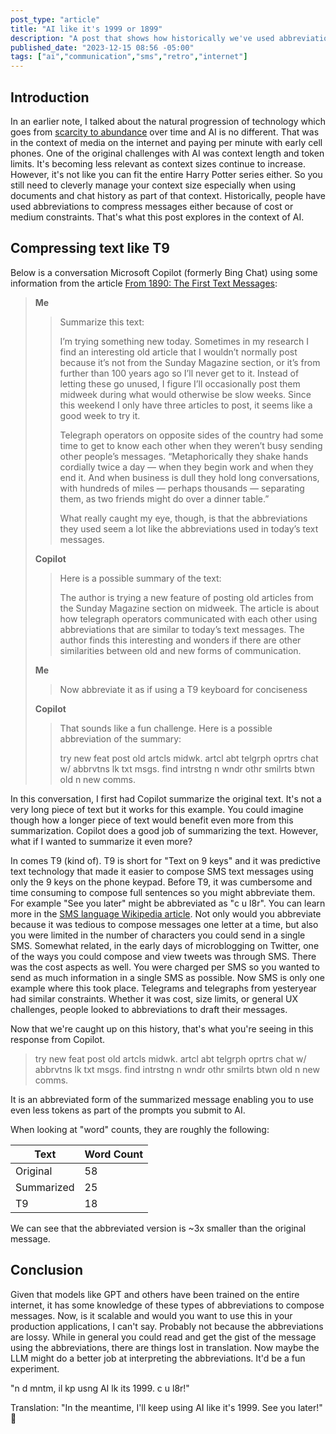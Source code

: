 ```yaml
---
post_type: "article" 
title: "AI like it's 1999 or 1899"
description: "A post that shows how historically we've used abbreviations throughout history to communicate information in a consise format and how it might help with context sizes in AI"
published_date: "2023-12-15 08:56 -05:00"
tags: ["ai","communication","sms","retro","internet"]
---
```


## Introduction

In an earlier note, I talked about the natural progression of technology which goes from [scarcity to abundance](/notes/ai-abundance-scarcity-cycle-repeats-rss-enclosure-use-case) over time and AI is no different. That was in the context of media on the internet and paying per minute with early cell phones. One of the original challenges with AI was context length and token limits. It's becoming less relevant as context sizes continue to increase. However, it's not like you can fit the entire Harry Potter series either. So you still need to cleverly manage your context size especially when using documents and chat history as part of that context. Historically, people have used abbreviations to compress messages either because of cost or medium constraints. That's what this post explores in the context of AI.

## Compressing text like T9

Below is a conversation Microsoft Copilot (formerly Bing Chat) using some information from the article [From 1890: The First Text Messages](https://sundaymagazine.org/2010/08/10/from-1890-the-first-text-messages/):

> **Me** 
> > Summarize this text:
> >   
> > I’m trying something new today. Sometimes in my research I find an interesting old article that I wouldn’t normally post because it’s not from the Sunday Magazine section, or it’s from further than 100 years ago so I’ll never get to it. Instead of letting these go unused, I figure I’ll occasionally post them midweek during what would otherwise be slow weeks. Since this weekend I only have three articles to post, it seems like a good week to try it.
> >   
> > Telegraph operators on opposite sides of the country had some time to get to know each other when they weren’t busy sending other people’s messages. “Metaphorically they shake hands cordially twice a day — when they begin work and when they end it. And when business is dull they hold long conversations, with hundreds of miles — perhaps thousands — separating them, as two friends might do over a dinner table.”
> >   
> > What really caught my eye, though, is that the abbreviations they used seem a lot like the abbreviations used in today’s text messages.
> 
> **Copilot**
> > Here is a possible summary of the text:
> >   
> > The author is trying a new feature of posting old articles from the Sunday Magazine section on midweek. The article is about how telegraph operators communicated with each other using abbreviations that are similar to today’s text messages. The author finds this interesting and wonders if there are other similarities between old and new forms of communication.
> 
> **Me**
> > Now abbreviate it as if using a T9 keyboard for conciseness
> 
> **Copilot**
> > That sounds like a fun challenge. Here is a possible abbreviation of the summary:
> >   
> > try new feat post old artcls midwk. artcl abt telgrph oprtrs chat w/ abbrvtns lk txt msgs. find intrstng n wndr othr smilrts btwn old n new comms.

In this conversation, I first had Copilot summarize the original text. It's not a very long piece of text but it works for this example. You could imagine though how a longer piece of text would benefit even more from this summarization. Copilot does a good job of summarizing the text. However, what if I wanted to summarize it even more? 

In comes T9 (kind of). T9 is short for "Text on 9 keys" and it was predictive text technology that made it easier to compose SMS text messages using only the 9 keys on the phone keypad. Before T9, it was cumbersome and time consuming to compose full sentences so you might abbreviate them. For example "See you later" might be abbreviated as "c u l8r". You can learn more in the [SMS language Wikipedia article](https://en.wikipedia.org/wiki/SMS_language). Not only would you abbreviate because it was tedious to compose messages one letter at a time, but also you were limited in the number of characters you could send in a single SMS. Somewhat related, in the early days of microblogging on Twitter, one of the ways you could compose and view tweets was through SMS. There was the cost aspects as well. You were charged per SMS so you wanted to send as much information in a single SMS as possible. Now SMS is only one example where this took place. Telegrams and telegraphs from yesteryear had similar constraints. Whether it was cost, size limits, or general UX challenges, people looked to abbreviations to draft their messages. 

Now that we're caught up on this history, that's what you're seeing in this response from Copilot.

> try new feat post old artcls midwk. artcl abt telgrph oprtrs chat w/ abbrvtns lk txt msgs. find intrstng n wndr othr smilrts btwn old n new comms.

It is an abbreviated form of the summarized message enabling you to use even less tokens as part of the prompts you submit to AI. 

When looking at "word" counts, they are roughly the following:

| Text | Word Count |
| --- | --- |
| Original | 58 |
| Summarized | 25 |
| T9 | 18 |

We can see that the abbreviated version is ~3x smaller than the original message. 

## Conclusion

Given that models like GPT and others have been trained on the entire internet, it has some knowledge of these types of abbreviations to compose messages. Now, is it scalable and would you want to use this in your production applications, I can't say. Probably not because the abbreviations are lossy. While in general you could read and get the gist of the message using the abbreviations, there are things lost in translation. Now maybe the LLM might do a better job at interpreting the abbreviations. It'd be a fun experiment. 

"n d mntm, il kp usng AI lk its 1999. c u l8r!"

Translation: "In the meantime, I'll keep using AI like it's 1999. See you later!" :slightly_smiling_face: